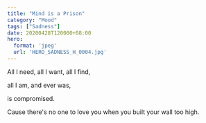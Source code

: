 ```yaml
---
title: "Mind is a Prison"
category: "Mood"
tags: ["Sadness"]
date: 20200428T120000+08:00
hero:
  format: 'jpeg'
  url: 'HERO_SADNESS_H_0004.jpg'
---
```

All I need, all I want, all I find,

all I am, and ever was,

is compromised.

Cause there's no one to love you when you built your wall too high.
